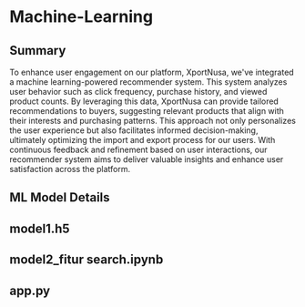 # Machine-Learning
## Summary
To enhance user engagement on our platform, XportNusa, we've integrated a machine learning-powered recommender system. This system analyzes user behavior such as click frequency, purchase history, and viewed product counts. By leveraging this data, XportNusa can provide tailored recommendations to buyers, suggesting relevant products that align with their interests and purchasing patterns. This approach not only personalizes the user experience but also facilitates informed decision-making, ultimately optimizing the import and export process for our users. With continuous feedback and refinement based on user interactions, our recommender system aims to deliver valuable insights and enhance user satisfaction across the platform.

## ML Model Details 


## model1.h5 


## model2_fitur search.ipynb


## app.py
